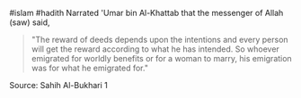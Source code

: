 #islam #hadith 
Narrated 'Umar bin Al-Khattab that the messenger of Allah (saw) said,

>"The reward of deeds depends upon the intentions and every person
will get the reward according to what he has intended. So whoever emigrated for worldly benefits or
for a woman to marry, his emigration was for what he emigrated for."

Source: Sahih Al-Bukhari 1

